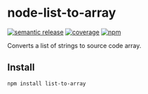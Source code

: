 # node-list-to-array

[![semantic release](https://github.com/reggi/node-list-to-array/workflows/semantic%20release/badge.svg)](https://github.com/reggi/node-list-to-array/actions?query=workflow%3A%22semantic+release%22) [![coverage](https://github.com/reggi/node-list-to-array/workflows/coverage/badge.svg)](https://reggi.github.io/node-list-to-array/) [![npm](https://badge.fury.io/js/list-to-array.svg)](https://www.npmjs.com/package/list-to-array)

Converts a list of strings to source code array.

## Install

```
npm install list-to-array
```

<!-- anything below this line will be safe from template removal -->
